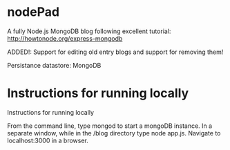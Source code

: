 nodePad
=======

A fully Node.js MongoDB blog following excellent tutorial: http://howtonode.org/express-mongodb

ADDED!: Support for editing old entry blogs and support for removing them!

Persistance datastore: MongoDB


Instructions for running locally
=======




Instructions for running locally

From the command line, type mongod to start a mongoDB instance. In a separate window, while in the /blog directory type node app.js. Navigate to localhost:3000 in a browser.

